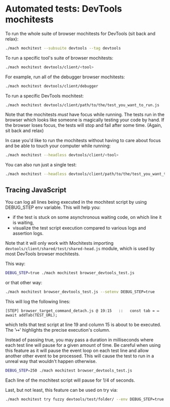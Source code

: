 # Automated tests: DevTools mochitests

To run the whole suite of browser mochitests for DevTools (sit back and relax):

```bash
./mach mochitest --subsuite devtools --tag devtools
```
To run a specific tool's suite of browser mochitests:

```bash
./mach mochitest devtools/client/<tool>
```

For example, run all of the debugger browser mochitests:

```bash
./mach mochitest devtools/client/debugger
```
To run a specific DevTools mochitest:

```bash
./mach mochitest devtools/client/path/to/the/test_you_want_to_run.js
```
Note that the mochitests *must* have focus while running. The tests run in the browser which looks like someone is magically testing your code by hand. If the browser loses focus, the tests will stop and fail after some time. (Again, sit back and relax)

In case you'd like to run the mochitests without having to care about focus and be able to touch your computer while running:

```bash
./mach mochitest --headless devtools/client/<tool>
```

You can also run just a single test:

```bash
./mach mochitest --headless devtools/client/path/to/the/test_you_want_to_run.js
```

## Tracing JavaScript

You can log all lines being executed in the mochitest script by using DEBUG_STEP env variable.
This will help you:
 * if the test is stuck on some asynchronous waiting code, on which line it is waiting,
 * visualize the test script execution compared to various logs and assertion logs.

Note that it will only work with Mochitests importing `devtools/client/shared/test/shared-head.js` module,
which is used by most DevTools browser mochitests.

This way:
```bash
DEBUG_STEP=true ./mach mochitest browser_devtools_test.js
```
or that other way:
```bash
./mach mochitest browser_devtools_test.js --setenv DEBUG_STEP=true
```
This will log the following lines:
```
[STEP] browser_target_command_detach.js @ 19:15   ::   const tab = ↦ await addTab(TEST_URL);
```
which tells that test script at line 19 and column 15 is about to be executed.
The '↦' highlights the precise execution's column.

Instead of passing true, you may pass a duration in milliseconds where each test line will pause for a given amount of time.
Be careful when using this feature as it will pause the event loop on each test line and allow another other event to be processed.
This will cause the test to run in a unreal way that wouldn't happen otherwise.

```bash
DEBUG_STEP=250 ./mach mochitest browser_devtools_test.js
```
Each line of the mochitest script will pause for 1/4 of seconds.

Last, but not least, this feature can be used on try via:
```bash
./mach mochitest try fuzzy devtools/test/folder/ --env DEBUG_STEP=true
```

